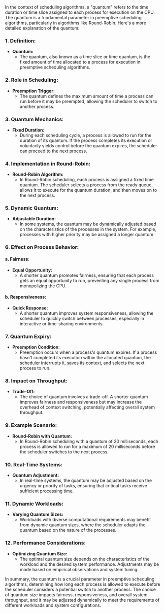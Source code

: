 In the context of scheduling algorithms, a "quantum" refers to the time duration or time slice assigned to each process for execution on the CPU. The quantum is a fundamental parameter in preemptive scheduling algorithms, particularly in algorithms like Round-Robin. Here's a more detailed explanation of the quantum:

### 1. **Definition:**

- **Quantum:**
  - The quantum, also known as a time slice or time quantum, is the fixed amount of time allocated to a process for execution in preemptive scheduling algorithms.

### 2. **Role in Scheduling:**

- **Preemption Trigger:**
  - The quantum defines the maximum amount of time a process can run before it may be preempted, allowing the scheduler to switch to another process.

### 3. **Quantum Mechanics:**

- **Fixed Duration:**
  - During each scheduling cycle, a process is allowed to run for the duration of its quantum. If the process completes its execution or voluntarily yields control before the quantum expires, the scheduler can proceed to the next process.

### 4. **Implementation in Round-Robin:**

- **Round-Robin Algorithm:**
  - In Round-Robin scheduling, each process is assigned a fixed time quantum. The scheduler selects a process from the ready queue, allows it to execute for the quantum duration, and then moves on to the next process.

### 5. **Dynamic Quantum:**

- **Adjustable Duration:**
  - In some systems, the quantum may be dynamically adjusted based on the characteristics of the processes in the system. For example, processes with higher priority may be assigned a longer quantum.

### 6. **Effect on Process Behavior:**

#### a. **Fairness:**

- **Equal Opportunity:**
  - A shorter quantum promotes fairness, ensuring that each process gets an equal opportunity to run, preventing any single process from monopolizing the CPU.

#### b. **Responsiveness:**

- **Quick Response:**
  - A shorter quantum improves system responsiveness, allowing the scheduler to quickly switch between processes, especially in interactive or time-sharing environments.

### 7. **Quantum Expiry:**

- **Preemption Condition:**
  - Preemption occurs when a process's quantum expires. If a process hasn't completed its execution within the allocated quantum, the scheduler interrupts it, saves its context, and selects the next process to run.

### 8. **Impact on Throughput:**

- **Trade-Off:**
  - The choice of quantum involves a trade-off. A shorter quantum improves fairness and responsiveness but may increase the overhead of context switching, potentially affecting overall system throughput.

### 9. **Example Scenario:**

- **Round-Robin with Quantum:**
  - In Round-Robin scheduling with a quantum of 20 milliseconds, each process is allowed to run for a maximum of 20 milliseconds before the scheduler switches to the next process.

### 10. **Real-Time Systems:**

- **Quantum Adjustment:**
  - In real-time systems, the quantum may be adjusted based on the urgency or priority of tasks, ensuring that critical tasks receive sufficient processing time.

### 11. **Dynamic Workloads:**

- **Varying Quantum Sizes:**
  - Workloads with diverse computational requirements may benefit from dynamic quantum sizes, where the scheduler adapts the quantum based on the nature of the processes.

### 12. **Performance Considerations:**

- **Optimizing Quantum Size:**
  - The optimal quantum size depends on the characteristics of the workload and the desired system performance. Adjustments may be made based on empirical observations and system tuning.

In summary, the quantum is a crucial parameter in preemptive scheduling algorithms, determining how long each process is allowed to execute before the scheduler considers a potential switch to another process. The choice of quantum size impacts fairness, responsiveness, and overall system throughput, and it may be adjusted dynamically to meet the requirements of different workloads and system configurations.